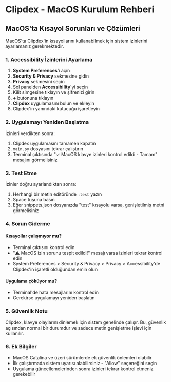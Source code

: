 # Clipdex - MacOS Kurulum Rehberi

## MacOS'ta Kısayol Sorunları ve Çözümleri

MacOS'ta Clipdex'in kısayollarını kullanabilmek için sistem izinlerini ayarlamanız gerekmektedir.

### 1. Accessibility İzinlerini Ayarlama

1. **System Preferences**'ı açın
2. **Security & Privacy** sekmesine gidin
3. **Privacy** sekmesini seçin
4. Sol panelden **Accessibility**'yi seçin
5. Kilit simgesine tıklayın ve şifrenizi girin
6. **+** butonuna tıklayın
7. **Clipdex** uygulamasını bulun ve ekleyin
8. Clipdex'in yanındaki kutucuğu işaretleyin

### 2. Uygulamayı Yeniden Başlatma

İzinleri verdikten sonra:
1. Clipdex uygulamasını tamamen kapatın
2. `main.py` dosyasını tekrar çalıştırın
3. Terminal çıktısında "✓ MacOS klavye izinleri kontrol edildi - Tamam" mesajını görmelisiniz

### 3. Test Etme

İzinler doğru ayarlandıktan sonra:
1. Herhangi bir metin editöründe `:test` yazın
2. Space tuşuna basın
3. Eğer snippets.json dosyanızda "test" kısayolu varsa, genişletilmiş metni görmelisiniz

### 4. Sorun Giderme

#### Kısayollar çalışmıyor mu?
- Terminal çıktısını kontrol edin
- "⚠️ MacOS izin sorunu tespit edildi!" mesajı varsa izinleri tekrar kontrol edin
- System Preferences > Security & Privacy > Privacy > Accessibility'de Clipdex'in işaretli olduğundan emin olun

#### Uygulama çöküyor mu?
- Terminal'de hata mesajlarını kontrol edin
- Gerekirse uygulamayı yeniden başlatın

### 5. Güvenlik Notu

Clipdex, klavye olaylarını dinlemek için sistem genelinde çalışır. Bu, güvenlik açısından normal bir durumdur ve sadece metin genişletme işlevi için kullanılır.

### 6. Ek Bilgiler

- MacOS Catalina ve üzeri sürümlerde ek güvenlik önlemleri olabilir
- İlk çalıştırmada sistem uyarısı alabilirsiniz - "Allow" seçeneğini seçin
- Uygulama güncellemelerinden sonra izinleri tekrar kontrol etmeniz gerekebilir 